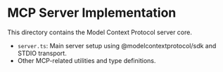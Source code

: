 # MCP Server Implementation

This directory contains the Model Context Protocol server core.

- `server.ts`: Main server setup using @modelcontextprotocol/sdk and STDIO transport.
- Other MCP-related utilities and type definitions.
